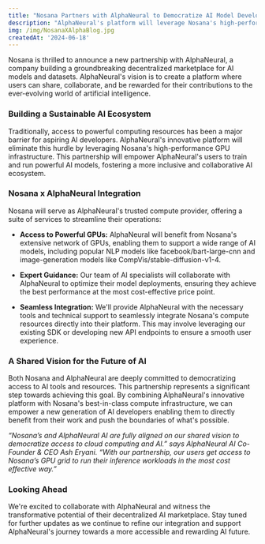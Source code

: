 ```yaml
---
title: "Nosana Partners with AlphaNeural to Democratize AI Model Development"
description: "AlphaNeural's platform will leverage Nosana's high-performance GPU infrastructure."
img: /img/NosanaXAlphaBlog.jpg
createdAt: '2024-06-18'
---
```

Nosana is thrilled to announce a new partnership with AlphaNeural, a company building a groundbreaking decentralized marketplace for AI models and datasets. AlphaNeural's vision is to create a platform where users can share, collaborate, and be rewarded for their contributions to the ever-evolving world of artificial intelligence.

### Building a Sustainable AI Ecosystem

Traditionally, access to powerful computing resources has been a major barrier for aspiring AI developers. AlphaNeural's innovative platform will eliminate this hurdle by leveraging Nosana's high-performance GPU infrastructure. This partnership will empower AlphaNeural's users to train and run powerful AI models, fostering a more inclusive and collaborative AI ecosystem.

### Nosana x AlphaNeural Integration

Nosana will serve as AlphaNeural's trusted compute provider, offering a suite of services to streamline their operations:

*   **Access to Powerful GPUs:** AlphaNeural will benefit from Nosana's extensive network of GPUs, enabling them to support a wide range of AI models, including popular NLP models like facebook/bart-large-cnn and image-generation models like CompVis/stable-diffusion-v1-4.
    
*   **Expert Guidance:** Our team of AI specialists will collaborate with AlphaNeural to optimize their model deployments, ensuring they achieve the best performance at the most cost-effective price point.
    
*   **Seamless Integration:** We'll provide AlphaNeural with the necessary tools and technical support to seamlessly integrate Nosana's compute resources directly into their platform. This may involve leveraging our existing SDK or developing new API endpoints to ensure a smooth user experience.
    

### A Shared Vision for the Future of AI

Both Nosana and AlphaNeural are deeply committed to democratizing access to AI tools and resources. This partnership represents a significant step towards achieving this goal. By combining AlphaNeural's innovative platform with Nosana's best-in-class compute infrastructure, we can empower a new generation of AI developers enabling them to directly benefit from their work and push the boundaries of what's possible.

_“Nosana’s and AlphaNeural AI are fully aligned on our shared vision to democratize access to cloud computing and AI.” says AlphaNeural AI Co-Founder & CEO Ash Eryani. “With our partnership, our users get access to Nosana’s GPU grid to run their inference workloads in the most cost effective way.”_  

### Looking Ahead

We're excited to collaborate with AlphaNeural and witness the transformative potential of their decentralized AI marketplace. Stay tuned for further updates as we continue to refine our integration and support AlphaNeural's journey towards a more accessible and rewarding AI future.